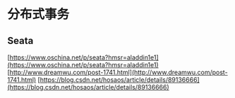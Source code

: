 # 分布式事务

## Seata

[https://www.oschina.net/p/seata?hmsr=aladdin1e1](https://www.oschina.net/p/seata?hmsr=aladdin1e1) [http://www.dreamwu.com/post-1741.html](http://www.dreamwu.com/post-1741.html) [https://blog.csdn.net/hosaos/article/details/89136666](https://blog.csdn.net/hosaos/article/details/89136666)

